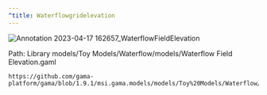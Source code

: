 ```yaml
---
^title: Waterflowgridelevation
---
```


![Annotation 2023-04-17 162657_WaterflowFieldElevation](https://user-images.githubusercontent.com/4437331/232525528-c44ea29b-82fb-423e-a45a-7b32f6ca295e.png)

Path: Library models/Toy Models/Waterflow/models/Waterflow Field Elevation.gaml

```gaml reference
https://github.com/gama-platform/gama/blob/1.9.1/msi.gama.models/models/Toy%20Models/Waterflow/models/Waterflow%20Field%20Elevation.gaml
```

